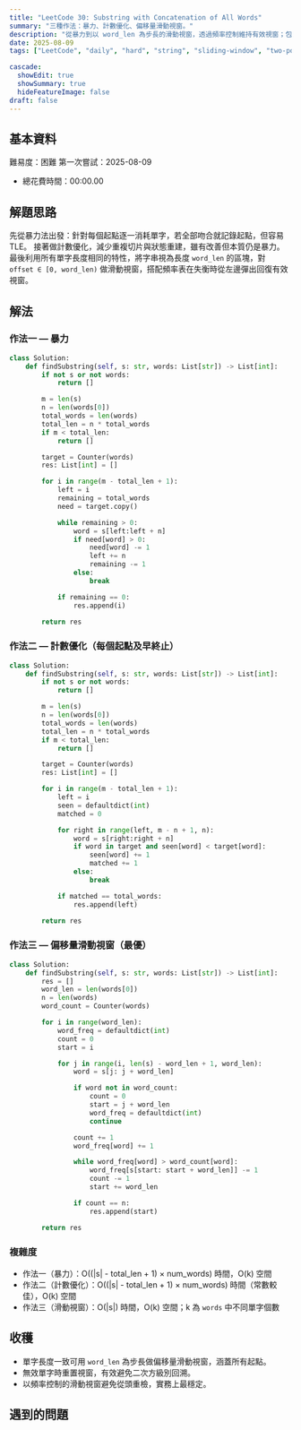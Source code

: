 ```yaml
---
title: "LeetCode 30: Substring with Concatenation of All Words"
summary: "三種作法：暴力、計數優化、偏移量滑動視窗。"
description: "從暴力到以 word_len 為步長的滑動視窗，透過頻率控制維持有效視窗；包含複雜度與心得。"
date: 2025-08-09
tags: ["LeetCode", "daily", "hard", "string", "sliding-window", "two-pointers", "hash-map", "frequency-counter", "brute-force"]

cascade:
  showEdit: true
  showSummary: true
  hideFeatureImage: false
draft: false
---
```


## 基本資料

難易度：困難
第一次嘗試：2025-08-09
- 總花費時間：00:00.00

## 解題思路

先從暴力法出發：針對每個起點逐一消耗單字，若全部吻合就記錄起點，但容易 TLE。
接著做計數優化，減少重複切片與狀態重建，雖有改善但本質仍是暴力。
最後利用所有單字長度相同的特性，將字串視為長度 `word_len` 的區塊，對 `offset ∈ [0, word_len)` 做滑動視窗，搭配頻率表在失衡時從左邊彈出回復有效視窗。

## 解法

### 作法一 — 暴力

```python
class Solution:
    def findSubstring(self, s: str, words: List[str]) -> List[int]:
        if not s or not words:
            return []

        m = len(s)
        n = len(words[0])
        total_words = len(words)
        total_len = n * total_words
        if m < total_len:
            return []

        target = Counter(words)
        res: List[int] = []

        for i in range(m - total_len + 1):
            left = i
            remaining = total_words
            need = target.copy()

            while remaining > 0:
                word = s[left:left + n]
                if need[word] > 0:
                    need[word] -= 1
                    left += n
                    remaining -= 1
                else:
                    break

            if remaining == 0:
                res.append(i)

        return res
```

### 作法二 — 計數優化（每個起點及早終止）

```python
class Solution:
    def findSubstring(self, s: str, words: List[str]) -> List[int]:
        if not s or not words:
            return []

        m = len(s)
        n = len(words[0])
        total_words = len(words)
        total_len = n * total_words
        if m < total_len:
            return []

        target = Counter(words)
        res: List[int] = []

        for i in range(m - total_len + 1):
            left = i
            seen = defaultdict(int)
            matched = 0

            for right in range(left, m - n + 1, n):
                word = s[right:right + n]
                if word in target and seen[word] < target[word]:
                    seen[word] += 1
                    matched += 1
                else:
                    break

            if matched == total_words:
                res.append(left)

        return res
```

### 作法三 — 偏移量滑動視窗（最優）

```python
class Solution:
    def findSubstring(self, s: str, words: List[str]) -> List[int]:
        res = []
        word_len = len(words[0])
        n = len(words)
        word_count = Counter(words)

        for i in range(word_len):
            word_freq = defaultdict(int)
            count = 0
            start = i

            for j in range(i, len(s) - word_len + 1, word_len):
                word = s[j: j + word_len]

                if word not in word_count:
                    count = 0
                    start = j + word_len
                    word_freq = defaultdict(int)
                    continue

                count += 1
                word_freq[word] += 1

                while word_freq[word] > word_count[word]:
                    word_freq[s[start: start + word_len]] -= 1
                    count -= 1
                    start += word_len

                if count == n:
                    res.append(start)

        return res
```

### 複雜度

- 作法一（暴力）：O((|s| - total_len + 1) × num_words) 時間，O(k) 空間
- 作法二（計數優化）：O((|s| - total_len + 1) × num_words) 時間（常數較佳），O(k) 空間
- 作法三（滑動視窗）：O(|s|) 時間，O(k) 空間；k 為 `words` 中不同單字個數

## 收穫

- 單字長度一致可用 `word_len` 為步長做偏移量滑動視窗，涵蓋所有起點。
- 無效單字時重置視窗，有效避免二次方級別回溯。
- 以頻率控制的滑動視窗避免從頭重檢，實務上最穩定。 

## 遇到的問題